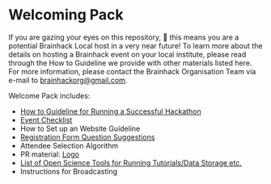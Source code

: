 # Welcoming Pack

If you are gazing your eyes on this repository, :eyes: this means you are a potential Brainhack Local host in a very near future!
To learn more about the details on hosting a Brainhack event on your local institute, please read through the How to Guideline we provide with other materials listed here. For more information, please contact the Brainhack Organisation Team via e-mail to brainhackorg@gmail.com. 

Welcome Pack includes:
* [How to Guideline for Running a Successful Hackathon](https://docs.google.com/document/d/1yUnRBrH0vcl3Kap7VUdazRvImUVebeWT_4Zp5QAqDZY/edit?usp=sharing)
* [Event Checklist](https://docs.google.com/spreadsheets/d/1Oo86o-59AaLyH5INGWRrGciNlBHgJ9HB_Ssrd2P7n40/edit?usp=sharing)
* How to Set up an Website Guideline
* [Registration Form Question Suggestions](https://docs.google.com/document/d/13Sd9AIPLR_Ug0ZY08gtcimlQXZ3wRHYrIVGp7fcUzGw/edit?usp=sharing)
* Attendee Selection Algorithm
* PR material: [Logo](https://drive.google.com/drive/folders/1nQmkGg5LfYBT3ngeOv7mZnd36QpDm1_E?usp=sharing)
* [List of Open Science Tools for Running Tutorials/Data Storage etc.](https://github.com/Remi-Gau/hitchhackers_guide_brain) 
* Instructions for Broadcasting
